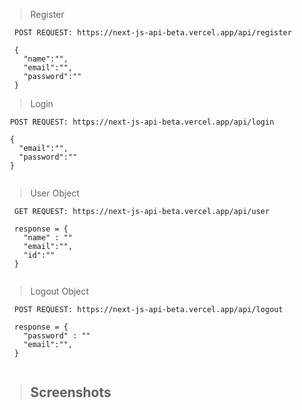 

> Register
```
  POST REQUEST: https://next-js-api-beta.vercel.app/api/register

  {
    "name":"",
    "email":"",
    "password":""
  }
```

> Login
 ```
  POST REQUEST: https://next-js-api-beta.vercel.app/api/login

  {
    "email":"",
    "password":""
  }
  
 ```


> User Object
```
  GET REQUEST: https://next-js-api-beta.vercel.app/api/user

  response = {
    "name" : ""
    "email":"",
    "id":""
  }
  
 ```

> Logout Object
```
  POST REQUEST: https://next-js-api-beta.vercel.app/api/logout

  response = {
    "password" : ""
    "email":"",
  }
  
```


> ## Screenshots
> 